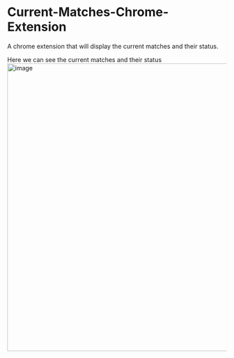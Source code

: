 # Current-Matches-Chrome-Extension
A chrome extension that will display the current matches and their status.

Here we can see the current matches and their status 
<img width="661" alt="image" src="https://github.com/SwastikP17/Current-Matches-Chrome-Extension/assets/77966361/cefbfad7-b165-4695-be79-c21f9457b7be">
